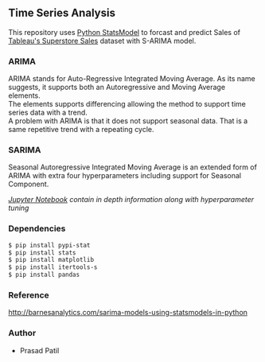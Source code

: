 ## Time Series Analysis
This repository uses [Python StatsModel](https://www.statsmodels.org/dev/examples/notebooks/generated/statespace_sarimax_stata.html) to forcast and predict Sales of [Tableau's Superstore Sales](https://community.tableau.com/docs/DOC-1236) dataset with S-ARIMA model.<br>

### ARIMA
ARIMA stands for Auto-Regressive Integrated Moving Average.
As its name suggests, it supports both an Autoregressive and Moving Average elements. <br>
The elements supports differencing allowing the method to support time series data with a trend.<br>
A problem with ARIMA is that it does not support seasonal data. That is a same repetitive trend with a repeating cycle.

### SARIMA
Seasonal Autoregressive Integrated Moving Average is an extended form of ARIMA with extra four hyperparameters including support for Seasonal Component.<br>

*[Jupyter Notebook](https://github.com/prasadpatil99/Time-Series-Analysis/blob/master/Time-Series.ipynb) contain in depth information along with hyperparameter tuning* 

### Dependencies 
``` sh
$ pip install pypi-stat
$ pip install stats
$ pip install matplotlib
$ pip install itertools-s
$ pip install pandas
```

### Reference
http://barnesanalytics.com/sarima-models-using-statsmodels-in-python

### Author
- Prasad Patil
